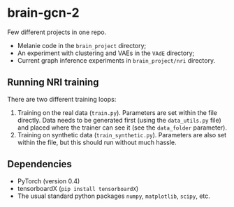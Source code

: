 # brain-gcn-2

Few different projects in one repo.

 - Melanie code in the `brain_project` directory;
 - An experiment with clustering and VAEs in the `VAdE` directory;
 - Current graph inference experiments in `brain_project/nri` directory.
 
## Running NRI training

There are two different training loops:
 1. Training on the real data (`train.py`). Parameters are set within the file directly.
    Data needs to be generated first (using the `data_utils.py` file) and placed where the trainer can see it (see the `data_folder` parameter).
 2. Training on synthetic data (`train_synthetic.py`).
    Parameters are also set within the file, but this should run without much hassle.
    
    
## Dependencies

 - PyTorch (version 0.4)
 - tensorboardX (`pip install tensorboardX`)
 - The usual standard python packages `numpy`, `matplotlib`, `scipy`, etc.
 
